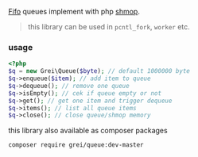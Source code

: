 [Fifo](https://id.wikipedia.org/wiki/FIFO) queues implement with php [shmop](http://php.net/manual/en/book.shmop.php).

> this library can be used in  `pcntl_fork`,  `worker`  etc.

### usage
``` php
<?php
$q = new Grei\Queue($byte); // default 1000000 byte
$q->enqueue($item); // add item to queue
$q->dequeue(); // remove one queue
$q->isEmpty(); // cek if queue empty or not
$q->get(); // get one item and trigger dequeue
$q->items(); // list all queue items
$q->close(); // close queue/shmop memory

```
this library also available as composer packages
```
composer require grei/queue:dev-master
```

